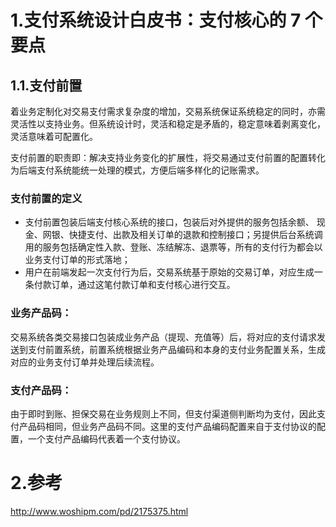 # 1.支付系统设计白皮书：支付核心的 7 个要点

## 1.1.支付前置

着业务定制化对交易支付需求复杂度的增加，交易系统保证系统稳定的同时，亦需灵活性以支持业务。但系统设计时，灵活和稳定是矛盾的，稳定意味着剥离变化，灵活意味着可配置化。

支付前置的职责即：解决支持业务变化的扩展性，将交易通过支付前置的配置转化为后端支付系统能统一处理的模式，方便后端多样化的记账需求。

### 支付前置的定义

* 支付前置包装后端支付核心系统的接口，包装后对外提供的服务包括余额、 现金、网银、快捷支付、出款及相关订单的退款和控制接口；另提供后台系统调用的服务包括确定性入款、登账、冻结解冻、退票等，所有的支付行为都会以业务支付订单的形式落地；
* 用户在前端发起一次支付行为后，交易系统基于原始的交易订单，对应生成一条付款订单，通过这笔付款订单和支付核心进行交互。

### 业务产品码：

交易系统各类交易接口包装成业务产品（提现、充值等）后，将对应的支付请求发送到支付前置系统，前置系统根据业务产品编码和本身的支付业务配置关系，生成对应的业务支付订单并处理后续流程。

### 支付产品码：

由于即时到账、担保交易在业务规则上不同，但支付渠道侧判断均为支付，因此支付产品码相同，但业务产品码不同。这里的支付产品编码配置来自于支付协议的配置，一个支付产品编码代表着一个支付协议。


# 2.参考
http://www.woshipm.com/pd/2175375.html



